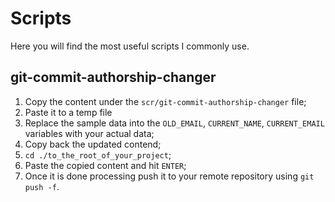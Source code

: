 # Scripts
Here you will find the most useful scripts I commonly use.

## git-commit-authorship-changer

1. Copy the content under the `scr/git-commit-authorship-changer` file;
2. Paste it to a temp file
3. Replace the sample data into the `OLD_EMAIL`, `CURRENT_NAME`, `CURRENT_EMAIL` variables with your actual data;
4. Copy back the updated contend;
5. `cd ./to_the_root_of_your_project`;
6. Paste the copied content and hit `ENTER`;
7. Once it is done processing push it to your remote repository using `git push -f`.